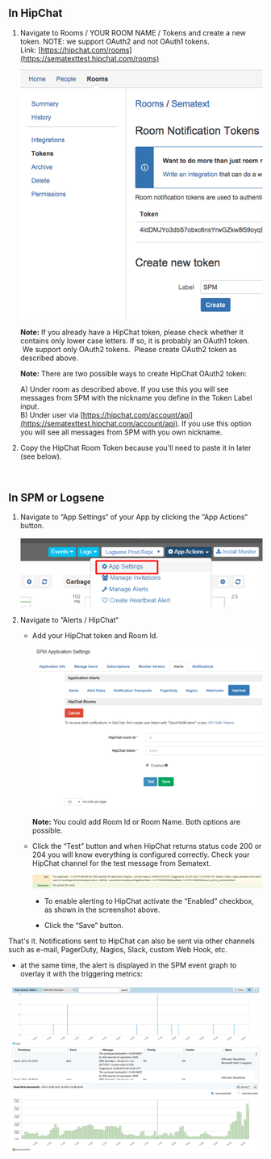 ## In HipChat

1.  Navigate to Rooms / YOUR ROOM NAME / Tokens and create a new token.
    NOTE: we support OAuth2 and not OAuth1 tokens.
    Link: [https://hipchat.com/rooms](https://sematexttest.hipchat.com/rooms)
    
    ![HipChat Notification Token](attachments/34340871/34504710.png?height=400
    "HipChat Notification Token")
    
    **Note:** If you already have a HipChat token, please check whether
    it contains only lower case letters. If so, it is probably an OAuth1
    token.  We support only OAuth2 tokens.  Please create OAuth2 token
    as described above. 
    
    **Note:** There are two possible ways to create HipChat OAuth2
    token: 
    
    A) Under room as described above. If you use this you will see
    messages from SPM with the nickname you define in the Token Label
    input.  
    B) Under user
    via [https://hipchat.com/account/api](https://sematexttest.hipchat.com/account/api).
    If you use this option you will see all messages from SPM with you
    own nickname.   
      

2.  Copy the HipChat Room Token because you'll need to paste it in later
    (see below). 
    
     

## In SPM or Logsene

1.  Navigate to “App Settings“ of your App by clicking the “App Actions“
    button.   
 
    ![](attachments/34340871/67862535.png?width=400)

2.  Navigate to “Alerts / HipChat“

    -  Add your HipChat token and Room Id. 

       ![](attachments/34340871/67862536.png?width=500)

       **Note:** You could add Room Id or Room Name. Both options are possible.

    -  Click the “Test” button and when HipChat returns status code 200 or
       204 you will know everything is configured correctly. Check your
       HipChat channel for the test message from Sematext.
    
       ![](attachments/34340871/34504707.png?width=1235)


        -  To enable alerting to HipChat activate the “Enabled” checkbox, as
           shown in the screenshot above.

        -  Click the “Save” button.

That's it. Notifications sent to HipChat can also be sent via other
channels such as e-mail, PagerDuty, Nagios, Slack, custom Web Hook, etc.
- at the same time, the alert is displayed in the SPM event graph to
overlay it with the triggering metrics:

![Event graph showing alerts](attachments/34340871/34865154.png?width=900
"Event graph showing alerts")